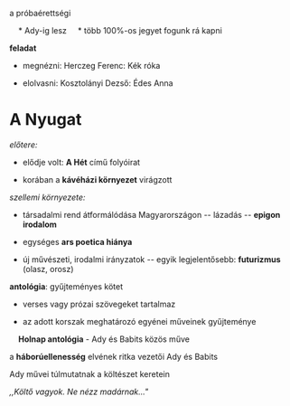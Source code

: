 a próbaérettségi

    * Ady-ig lesz
    * több 100%-os jegyet fogunk rá kapni



**feladat**

- megnézni: Herczeg Ferenc: Kék róka

- elolvasni: Kosztolányi Dezső: Édes Anna



# A Nyugat

*előtere:*

- elődje volt: **A Hét** című folyóirat

- korában a **kávéházi környezet** virágzott


*szellemi környezete:*

- társadalmi rend átformálódása Magyarországon -- lázadás -- **epigon irodalom**

- egységes **ars poetica hiánya**

- új művészeti, irodalmi irányzatok -- egyik legjelentősebb: **futurizmus** (olasz, orosz)



**antológia**: gyűjteményes kötet

- verses vagy prózai szövegeket tartalmaz

- az adott korszak meghatározó egyénei műveinek gyűjteménye

    **Holnap antológia** - Ady és Babits közös műve



a **háborúellenesség** elvének ritka vezetői Ady és Babits



Ady művei túlmutatnak a költészet keretein



*,,Költő vagyok. Ne nézz madárnak..."*




























































